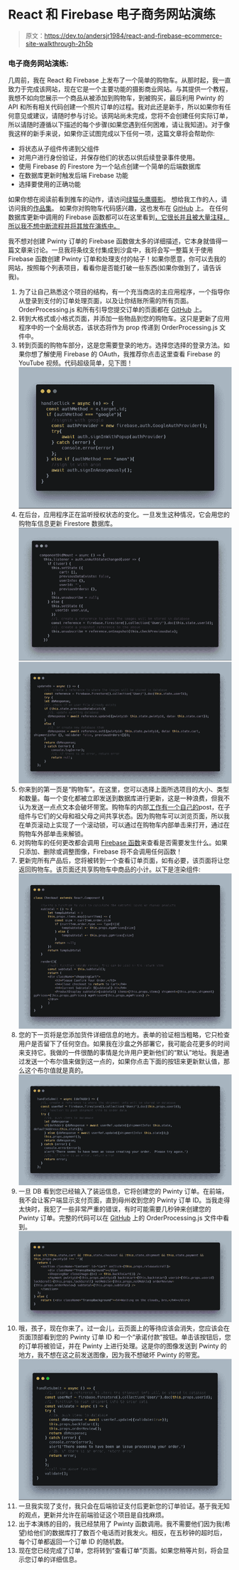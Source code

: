 # React 和 Firebase 电子商务网站演练

> 原文：<https://dev.to/andersjr1984/react-and-firebase-ecommerce-site-walkthrough-2h5b>

### 电子商务网站演练:

几周前，我在 React 和 Firebase 上发布了一个简单的购物车。从那时起，我一直致力于完成该网站，现在它是一个主要功能的摄影商业网站。与其提供一个教程，我想不如向您展示一个商品从被添加到购物车，到被购买，最后利用 Pwinty 的 API 和所有相关代码创建一个照片订单的过程。我对此还是新手，所以如果你有任何意见或建议，请随时参与讨论。该网站尚未完成，您将不会创建任何实际订单，所以请随时遵循以下描述的每个步骤(如果您遇到任何困难，请让我知道)。对于像我这样的新手来说，如果你正试图完成以下任何一项，这篇文章将会帮助你:

*   将状态从子组件传递到父组件
*   对用户进行身份验证，并保存他们的状态以供后续登录事件使用。
*   使用 Firebase 的 Firestore 为一个站点创建一个简单的后端数据库
*   在数据库更新时触发后端 Firebase 功能
*   选择要使用的正确功能

如果你想在阅读前看到推车的动作，请访问[绿猫头鹰摄影](https://green-owl-photography.firebaseapp.com/)。
想给我工作的人，请访问我的[作品集](https://andersjr1984.github.io/portfolio/)。
如果你对购物车代码感兴趣，这也发布在 [GitHub](https://github.com/andersjr1984/ReactShoppingCart/releases/latest) 上。
在任何数据库更新中调用的 Firebase 函数都可以在这里看到[，它很长并且被大量注释，所以我不想中断流程并将其放在演练中。](https://andersjr1984.github.io/portfolio/static/media/updateTest.b05ea8f5.png)

我不想对创建 Pwinty 订单的 Firebase 函数做太多的详细描述，它本身就值得一篇文章来讨论。一旦我将条纹支付集成到沙盒中，我将会写一整篇关于使用 Firebase 函数创建 Pwinty 订单和处理支付的帖子！如果你愿意，你可以去我的网站，按照每个列表项目，看看你是否能打破一些东西(如果你做到了，请告诉我)。

1.  为了让自己熟悉这个项目的结构，有一个充当商店的主应用程序，一个指导你从登录到支付的订单处理页面，以及让你结账所需的所有页面。OrderProcessing.js 和所有引导您提交订单的页面都在 [GitHub](https://github.com/andersjr1984/ReactShoppingCart/releases/latest) 上。
2.  转到大格式或小格式页面，并添加一些物品到您的购物车。这只是更新了应用程序中的一个全局状态，该状态将作为 prop 传递到 OrderProcessing.js 文件中。
3.  转到页面的购物车部分，这是您需要登录的地方。选择您选择的登录方法。如果你想了解使用 Firebase 的 OAuth，我推荐你点击这里查看 Firebase 的 YouTube 视频。代码超级简单，见下图！
![OAuth Code!](img/a523cbe90c8c1a389671a90cbe91ea55.png)
5.  在后台，应用程序正在监听授权状态的变化。一旦发生这种情况，它会用您的购物车信息更新 Firestore 数据库。
![Authorization Listener](img/aef6ecdc8c0df75ad4a29b8e1879361c.png)
![Database Update](img/ba90d8367e01eead052e404408448ef6.png)
8.  你来到的第一页是“购物车”。在这里，您可以选择上面所选项目的大小、类型和数量。每一个变化都被立即发送到数据库进行更新，这是一种浪费，但我不认为发送一点点文本会破坏带宽。购物车的内部[工作有一个自己的](https://dev.to/andersjr1984/react-shopping-cart-tutorial-and-code-2609)post，在子组件与它们的父母和祖父母之间共享状态。因为购物车可以浏览页面，所以我在单页滚动上实现了一个滚动锁，可以通过在购物车内部单击来打开，通过在购物车外部单击来解锁。
9.  对购物车的任何更改都会调用 [Firebase 函数](https://andersjr1984.github.io/portfolio/static/media/updateTest.b05ea8f5.png)来查看是否需要发生什么。如果只添加、删除或调整图像，Firebase 将不会调用任何函数！
10.  更新完所有产品后，您将被转到一个查看订单页面，如有必要，该页面将让您返回购物车。该页面还共享购物车中商品的小计。以下是渲染组件:
![Checkout And Subtotal](img/1f6d5b47d73175ef676726649dacd1f2.png)
12.  您的下一页将是您添加货件详细信息的地方。表单的验证相当粗略，它只检查用户是否留下了任何空白。如果我在沙盒之外部署它，我可能会花更多的时间来支持它。我做的一件很酷的事情是允许用户更新他们的“默认”地址。我是通过发送一个布尔值来做到这一点的，如果你点击下面的按钮来更新默认值，那么这个布尔值就是真的。
![Shipment Info Submittal](img/428c79a9ef4baa838bb124515f2935fc.png)
14.  一旦 DB 看到您已经输入了装运信息，它将创建您的 Pwinty 订单。在前端，我不会让客户端显示支付页面，直到母州收到您的 Pwinty 订单 ID。当我走得太快时，我犯了一些非常严重的错误，有时可能需要几秒钟来创建您的 Pwinty 订单。完整的代码可以在 [GitHub](https://github.com/andersjr1984/ReactShoppingCart/releases/latest) 上的 OrderProcessing.js 文件中看到。
![Payment Routing](img/acd0b6e7471d60c3af77de08da1e3e31.png)
16.  哦，孩子，现在你来了。过一会儿，云页面上的等待应该会消失，您应该会在页面顶部看到您的 Pwinty 订单 ID 和一个“承诺付款”按钮。单击该按钮后，您的订单将被验证，并在 Pwinty 上进行处理。这是你的图像发送到 Pwinty 的地方，我不想在这之前发送图像，因为我不想破坏 Pwinty 的带宽。
![Payment Validation](img/4036f8440546e04249e3d52bd157b280.png)
18.  一旦我实现了支付，我只会在后端验证支付后更新您的订单验证。基于我无知的观点，更新并允许在前端验证这个项目是自找麻烦。
19.  出于本演练的目的，我已经禁用了 Pwinty 函数调用。我不需要他们因为我(希望)给他们的数据库打了数百个电话而对我发火。相反，在五秒钟的超时后，每个订单都返回一个订单 ID 的随机数。
20.  现在您已经完成了订单，您将转到“查看订单”页面。如果您稍等片刻，将会显示您订单的详细信息。